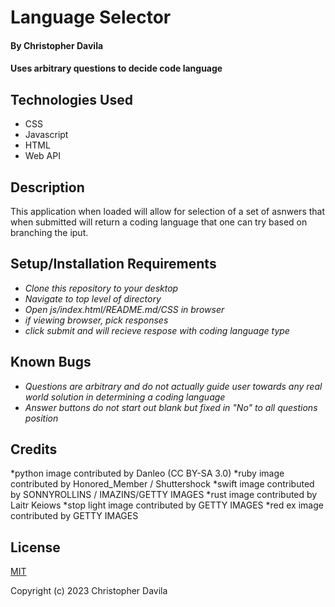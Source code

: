 #  Language Selector

####  **By Christopher Davila**

#### Uses arbitrary questions to decide code language

## Technologies Used

* CSS
* Javascript
* HTML
* Web API

## Description

This application when loaded will allow for selection of a set of asnwers that when submitted will return a coding language that one can try based on branching the iput.

## Setup/Installation Requirements

* _Clone this repository to your desktop_
* _Navigate to top level of directory_
* _Open js/index.html/README.md/CSS in browser_
* _if viewing browser, pick responses_
* _click submit and will recieve respose with coding language type_

## Known Bugs

* _Questions are arbitrary and do not actually guide user towards any real world solution in determining a coding language_
* _Answer buttons do not start out blank but fixed in "No" to all questions position_

## Credits

*python image contributed by Danleo (CC BY-SA 3.0)
*ruby image contributed by Honored_Member / Shuttershock
*swift image contributed by SONNYROLLINS / IMAZINS/GETTY IMAGES
*rust image contributed by Laitr Keiows
*stop light image contributed by GETTY IMAGES
*red ex image contributed by GETTY IMAGES

## License

[MIT](https://opensource.org/license/mit/)

Copyright (c) 2023 Christopher Davila